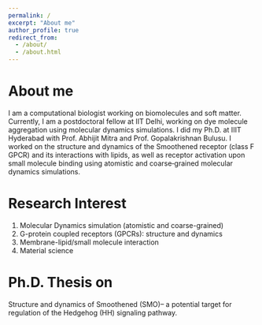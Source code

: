 ```yaml
---
permalink: /
excerpt: "About me"
author_profile: true
redirect_from: 
  - /about/
  - /about.html
---
```

About me
======
I am a computational biologist working on biomolecules and soft matter. Currently, I am a postdoctoral fellow
at IIT Delhi, working on dye molecule aggregation using molecular dynamics simulations. I did my Ph.D. at IIIT
Hyderabad with Prof. Abhijit Mitra and Prof. Gopalakrishnan Bulusu. I worked on the structure and dynamics of
the Smoothened receptor (class F GPCR) and its interactions with lipids, as well as receptor activation upon small
molecule binding using atomistic and coarse‑grained molecular dynamics simulations.

Research Interest
======
1. Molecular Dynamics simulation (atomistic and coarse-grained)
1. G-protein coupled receptors (GPCRs): structure and dynamics
1. Membrane-lipid/small molecule interaction
1. Material science

Ph.D. Thesis on
======
Structure and dynamics of Smoothened (SMO)– a potential target for regulation of the Hedgehog (HH) signaling pathway.



